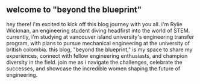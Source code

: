 ## welcome to "beyond the blueprint"

hey there! i'm excited to kick off this blog journey with you all. i'm Rylie Wickman, an engineering student diving headfirst into the world of STEM. currently, i'm studying at vancouver island university's engineering transfer program, with plans to pursue mechanical engineering at the university of british colombia. this blog, "beyond the blueprint," is my space to share my experiences, connect with fellow engineering enthusiasts, and champion diversity in the field. join me as i navigate the challenges, celebrate the successes, and showcase the incredible women shaping the future of engineering. 
